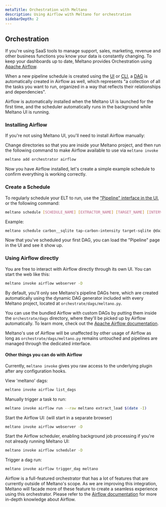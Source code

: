 ```yaml
---
metaTitle: Orchestration with Meltano
description: Using Airflow with Meltano for orchestration
sidebarDepth: 2
---
```


## Orchestration

If you're using SaaS tools to manage support, sales, marketing, revenue and other business functions you know your data is constantly changing. To keep your dashboards up to date, Meltano provides Orchestration using [Apache Airflow](https://apache.airflow.org).

When a new pipeline schedule is created using the [UI](/docs/getting-started.html#create-a-pipeline-schedule) or [CLI](/developer-tools/command-line-interface.html#schedule), a [DAG](https://airflow.apache.org/concepts.html#dags) is automatically created in Airflow as well, which represents "a collection of all the tasks you want to run, organized in a way that reflects their relationships and dependencies".

Airflow is automatically installed when the Meltano UI is launched for the first time, and the scheduler automatically runs in the background while Meltano UI is running.

### Installing Airflow

If you're not using Meltano UI, you'll need to install Airflow manually:

Change directories so that you are inside your Meltano project, and then run the following command to make Airflow available to use via `meltano invoke`

```bash
meltano add orchestrator airflow
```

Now you have Airflow installed, let's create a simple example schedule to confirm everything is working correctly.

### Create a Schedule

To regularly schedule your ELT to run, use the ["Pipeline" interface in the UI](/docs/getting-started.html#create-a-pipeline-schedule), or the following command:

```bash
meltano schedule [SCHEDULE_NAME] [EXTRACTOR_NAME] [TARGET_NAME] [INTERVAL]
```

Example:

```bash
meltano schedule carbon__sqlite tap-carbon-intensity target-sqlite @daily
```

Now that you've scheduled your first DAG, you can load the "Pipeline" page in the UI and see it show up.

### Using Airflow directly

You are free to interact with Airflow directly through its own UI. You can start the web like this:

```bash
meltano invoke airflow webserver -D
```

By default, you'll only see Meltano's pipeline DAGs here, which are created automatically using the dynamic DAG generator included with every Meltano project, located at `orchestrate/dags/meltano.py`.

You can use the bundled Airflow with custom DAGs by putting them inside the `orchestrate/dags` directory, where they'll be picked up by Airflow automatically. To learn more, check out the [Apache Airflow documentation](https://apache.airflow.org). 

Meltano's use of Airflow will be unaffected by other usage of Airflow as long as `orchestrate/dags/meltano.py` remains untouched and pipelines are managed through the dedicated interface.

#### Other things you can do with Airflow

Currently, `meltano invoke` gives you raw access to the underlying plugin after any configuration hooks.

View 'meltano' dags:

```bash
meltano invoke airflow list_dags
```

Manually trigger a task to run:

```bash
meltano invoke airflow run --raw meltano extract_load $(date -I)
```

Start the Airflow UI: (will start in a separate browser)

```bash
meltano invoke airflow webserver -D
```

Start the Airflow scheduler, enabling background job processing if you're not already running Meltano UI:

```bash
meltano invoke airflow scheduler -D
```

Trigger a dag run:

```bash
meltano invoke airflow trigger_dag meltano
```

Airflow is a full-featured orchestrator that has a lot of features that are currently outside of Meltano's scope. As we are improving this integration, Meltano will facade more of these feature to create a seamless experience using this orchestrator. Please refer to the [Airflow documentation](https://airflow.apache.org/) for more in-depth knowledge about Airflow.
